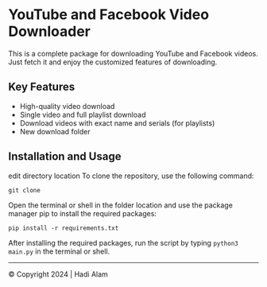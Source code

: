 # YouTube and Facebook Video Downloader

This is a complete package for downloading YouTube and Facebook videos. Just fetch it and enjoy the customized features of downloading.

## Key Features

- High-quality video download
- Single video and full playlist download
- Download videos with exact name and serials (for playlists)
- New download folder 

## Installation and Usage
edit directory location
To clone the repository, use the following command: 

```shell
git clone 
```

Open the terminal or shell in the folder location and use the package manager pip to install the required packages:

```shell
pip install -r requirements.txt
```

After installing the required packages, run the script by typing `python3 main.py` in the terminal or shell.

---

© Copyright 2024 | Hadi Alam
